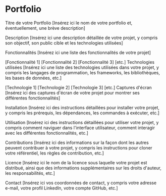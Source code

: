 # Portfolio
Titre de votre Portfolio
[Insérez ici le nom de votre portfolio et, éventuellement, une brève description]

Description
[Insérez ici une description détaillée de votre projet, y compris son objectif, son public cible et les technologies utilisées]

Fonctionnalités
[Insérez ici une liste des fonctionnalités de votre projet]

[Fonctionnalité 1]
[Fonctionnalité 2]
[Fonctionnalité 3]
[etc.]
Technologies utilisées
[Insérez ici une liste des technologies utilisées dans votre projet, y compris les langages de programmation, les frameworks, les bibliothèques, les bases de données, etc.]

[Technologie 1]
[Technologie 2]
[Technologie 3]
[etc.]
Captures d'écran
[Insérez ici des captures d'écran de votre projet pour montrer ses différentes fonctionnalités]

Installation
[Insérez ici des instructions détaillées pour installer votre projet, y compris les prérequis, les dépendances, les commandes à exécuter, etc.]

Utilisation
[Insérez ici des instructions détaillées pour utiliser votre projet, y compris comment naviguer dans l'interface utilisateur, comment interagir avec les différentes fonctionnalités, etc.]

Contributions
[Insérez ici des informations sur la façon dont les autres peuvent contribuer à votre projet, y compris les instructions pour cloner votre référentiel, les règles de contribution, etc.]

Licence
[Insérez ici le nom de la licence sous laquelle votre projet est distribué, ainsi que des informations supplémentaires sur les droits d'auteur, les responsabilités, etc.]

Contact
[Insérez ici vos coordonnées de contact, y compris votre adresse e-mail, votre profil LinkedIn, votre compte GitHub, etc.]
